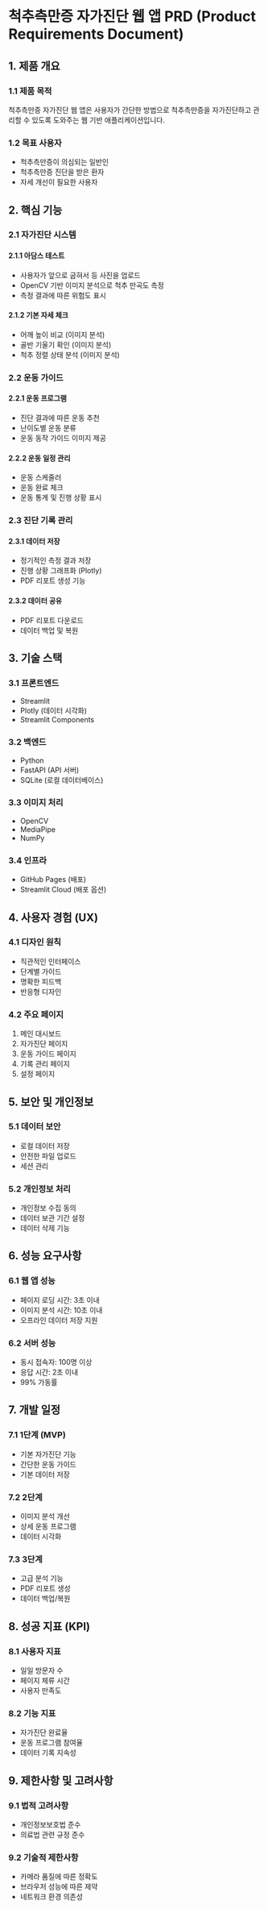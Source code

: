 # 척추측만증 자가진단 웹 앱 PRD (Product Requirements Document)

## 1. 제품 개요

### 1.1 제품 목적
척추측만증 자가진단 웹 앱은 사용자가 간단한 방법으로 척추측만증을 자가진단하고 관리할 수 있도록 도와주는 웹 기반 애플리케이션입니다.

### 1.2 목표 사용자
- 척추측만증이 의심되는 일반인
- 척추측만증 진단을 받은 환자
- 자세 개선이 필요한 사용자

## 2. 핵심 기능

### 2.1 자가진단 시스템
#### 2.1.1 아담스 테스트
- 사용자가 앞으로 굽혀서 등 사진을 업로드
- OpenCV 기반 이미지 분석으로 척추 만곡도 측정
- 측정 결과에 따른 위험도 표시

#### 2.1.2 기본 자세 체크
- 어깨 높이 비교 (이미지 분석)
- 골반 기울기 확인 (이미지 분석)
- 척추 정렬 상태 분석 (이미지 분석)

### 2.2 운동 가이드
#### 2.2.1 운동 프로그램
- 진단 결과에 따른 운동 추천
- 난이도별 운동 분류
- 운동 동작 가이드 이미지 제공

#### 2.2.2 운동 일정 관리
- 운동 스케줄러
- 운동 완료 체크
- 운동 통계 및 진행 상황 표시

### 2.3 진단 기록 관리
#### 2.3.1 데이터 저장
- 정기적인 측정 결과 저장
- 진행 상황 그래프화 (Plotly)
- PDF 리포트 생성 기능

#### 2.3.2 데이터 공유
- PDF 리포트 다운로드
- 데이터 백업 및 복원

## 3. 기술 스택

### 3.1 프론트엔드
- Streamlit
- Plotly (데이터 시각화)
- Streamlit Components

### 3.2 백엔드
- Python
- FastAPI (API 서버)
- SQLite (로컬 데이터베이스)

### 3.3 이미지 처리
- OpenCV
- MediaPipe
- NumPy

### 3.4 인프라
- GitHub Pages (배포)
- Streamlit Cloud (배포 옵션)

## 4. 사용자 경험 (UX)

### 4.1 디자인 원칙
- 직관적인 인터페이스
- 단계별 가이드
- 명확한 피드백
- 반응형 디자인

### 4.2 주요 페이지
1. 메인 대시보드
2. 자가진단 페이지
3. 운동 가이드 페이지
4. 기록 관리 페이지
5. 설정 페이지

## 5. 보안 및 개인정보

### 5.1 데이터 보안
- 로컬 데이터 저장
- 안전한 파일 업로드
- 세션 관리

### 5.2 개인정보 처리
- 개인정보 수집 동의
- 데이터 보관 기간 설정
- 데이터 삭제 기능

## 6. 성능 요구사항

### 6.1 웹 앱 성능
- 페이지 로딩 시간: 3초 이내
- 이미지 분석 시간: 10초 이내
- 오프라인 데이터 저장 지원

### 6.2 서버 성능
- 동시 접속자: 100명 이상
- 응답 시간: 2초 이내
- 99% 가동률

## 7. 개발 일정

### 7.1 1단계 (MVP)
- 기본 자가진단 기능
- 간단한 운동 가이드
- 기본 데이터 저장

### 7.2 2단계
- 이미지 분석 개선
- 상세 운동 프로그램
- 데이터 시각화

### 7.3 3단계
- 고급 분석 기능
- PDF 리포트 생성
- 데이터 백업/복원

## 8. 성공 지표 (KPI)

### 8.1 사용자 지표
- 일일 방문자 수
- 페이지 체류 시간
- 사용자 만족도

### 8.2 기능 지표
- 자가진단 완료율
- 운동 프로그램 참여율
- 데이터 기록 지속성

## 9. 제한사항 및 고려사항

### 9.1 법적 고려사항
- 개인정보보호법 준수
- 의료법 관련 규정 준수

### 9.2 기술적 제한사항
- 카메라 품질에 따른 정확도
- 브라우저 성능에 따른 제약
- 네트워크 환경 의존성


##